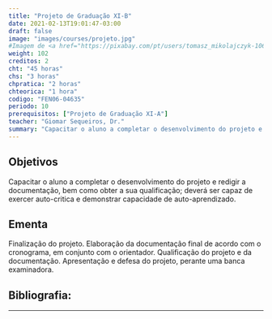 ```yaml
---
title: "Projeto de Graduação XI-B"
date: 2021-02-13T19:01:47-03:00
draft: false
image: "images/courses/projeto.jpg"
#Imagem de <a href="https://pixabay.com/pt/users/tomasz_mikolajczyk-106840/?utm_source=link-attribution&amp;utm_medium=referral&amp;utm_campaign=image&amp;utm_content=441292">Tomasz Mikołajczyk</a> por <a href="https://pixabay.com/pt/?utm_source=link-attribution&amp;utm_medium=referral&amp;utm_campaign=image&amp;utm_content=441292">Pixabay</a>
weight: 102
creditos: 2
cht: "45 horas"
chs: "3 horas"
chpratica: "2 horas"
chteorica: "1 hora"
codigo: "FEN06-04635"
periodo: 10
prerequisitos: ["Projeto de Graduação XI-A"]
teacher: "Giomar Sequeiros, Dr."
summary: "Capacitar o aluno a completar o desenvolvimento do projeto e redigir a documentação, bem como obter a sua qualificação; deverá ser capaz de exercer auto-critica e demonstrar capacidade de auto-aprendizado."
---
```

## Objetivos
Capacitar o aluno a completar o desenvolvimento do projeto e redigir a documentação, bem como obter a sua qualificação; deverá ser capaz de exercer auto-critica e demonstrar capacidade de auto-aprendizado.

## Ementa
Finalização do projeto. Elaboração da documentação final de acordo com o cronograma, em conjunto com o orientador. Qualificação do projeto e da documentação. Apresentação e defesa do projeto, perante uma banca examinadora.

## Bibliografia:

---
